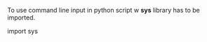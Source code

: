 


  
To use command line input in python script w **sys** library has to be imported.   
  
 import sys  
  
  
  
